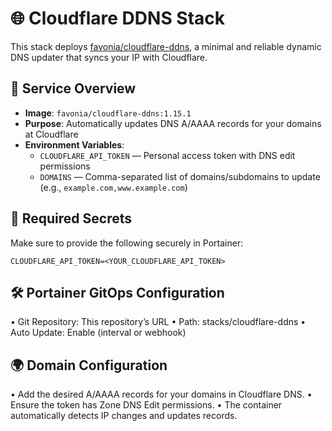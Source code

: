 # 🌐 Cloudflare DDNS Stack

This stack deploys [favonia/cloudflare-ddns](https://github.com/favonia/cloudflare-ddns), a minimal and reliable dynamic DNS updater that syncs your IP with Cloudflare.

## 🐳 Service Overview
- **Image**: `favonia/cloudflare-ddns:1.15.1`
- **Purpose**: Automatically updates DNS A/AAAA records for your domains at Cloudflare
- **Environment Variables**:
  - `CLOUDFLARE_API_TOKEN` — Personal access token with DNS edit permissions
  - `DOMAINS` — Comma-separated list of domains/subdomains to update (e.g., `example.com,www.example.com`)

## 🔐 Required Secrets
Make sure to provide the following securely in Portainer:
```env
CLOUDFLARE_API_TOKEN=<YOUR_CLOUDFLARE_API_TOKEN>
```

## 🛠 Portainer GitOps Configuration
 • Git Repository: This repository’s URL
 • Path: stacks/cloudflare-ddns
 • Auto Update: Enable (interval or webhook)

## 🌍 Domain Configuration
 • Add the desired A/AAAA records for your domains in Cloudflare DNS.
 • Ensure the token has Zone DNS Edit permissions.
 • The container automatically detects IP changes and updates records.
